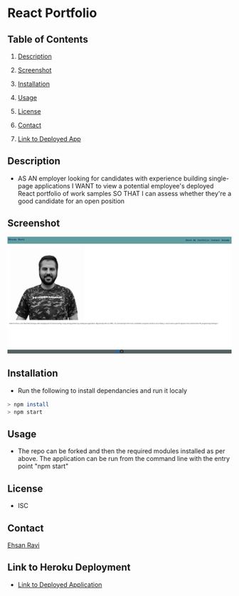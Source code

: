 # React Portfolio


## Table of Contents

1. [Description](#description)

1. [Screenshot](#screenshot)

1. [Installation](#installation)

1. [Usage](#usage)

1. [License](#license)

1. [Contact](#contact)

1. [Link to Deployed App](#sample)

## <a id="description"></a>Description

- AS AN employer looking for candidates with experience building single-page applications
I WANT to view a potential employee's deployed React portfolio of work samples
SO THAT I can assess whether they're a good candidate for an open position


## <a id="screenshot"></a>Screenshot

![Screenshot of App](/src/images/screencapture.png)

## <a id="installation"></a>Installation

- Run the following to install dependancies and run it localy

```sh
> npm install
> npm start
```
## <a id="usage"></a>Usage

- The repo can be forked and then the required modules installed as per above. The application can be run from the command line with the entry point "npm start"

## <a id="license"></a>License

- ISC

## <a id="contact"></a>Contact


  [Ehsan Ravi](https://github.com/ekhosr)


## <a id="sample"></a>Link to Heroku Deployment

- [Link to Deployed Application](https://ekhosr.github.io/react-portfolio/)
